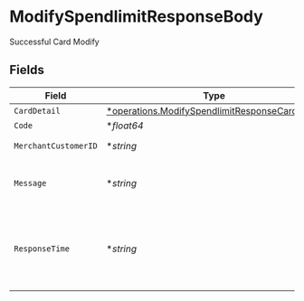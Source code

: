 # ModifySpendlimitResponseBody

Successful Card Modify


## Fields

| Field                                                                                                                  | Type                                                                                                                   | Required                                                                                                               | Description                                                                                                            |
| ---------------------------------------------------------------------------------------------------------------------- | ---------------------------------------------------------------------------------------------------------------------- | ---------------------------------------------------------------------------------------------------------------------- | ---------------------------------------------------------------------------------------------------------------------- |
| `CardDetail`                                                                                                           | [*operations.ModifySpendlimitResponseCardDetail](../../../pkg/models/operations/modifyspendlimitresponsecarddetail.md) | :heavy_minus_sign:                                                                                                     | Card deatils                                                                                                           |
| `Code`                                                                                                                 | **float64*                                                                                                             | :heavy_minus_sign:                                                                                                     | Unique code.                                                                                                           |
| `MerchantCustomerID`                                                                                                   | **string*                                                                                                              | :heavy_minus_sign:                                                                                                     | Unique customer ID                                                                                                     |
| `Message`                                                                                                              | **string*                                                                                                              | :heavy_minus_sign:                                                                                                     | Description of the response code.                                                                                      |
| `ResponseTime`                                                                                                         | **string*                                                                                                              | :heavy_minus_sign:                                                                                                     | Exact TimeStamp of the response in Unix Nanoseconds format.                                                            |